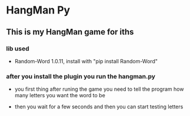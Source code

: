 # HangMan Py

## This is my HangMan game for iths

### lib used

- Random-Word 1.0.11, install with "pip install Random-Word"

### after you install the plugin you run the hangman.py

- you first thing after runing the game you need to tell the program how many letters you want the word to be

- then you wait for a few seconds and then you can start testing letters
